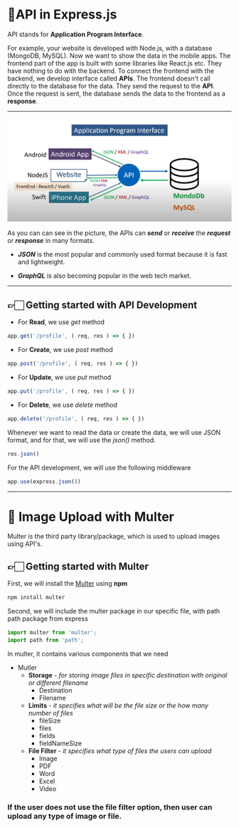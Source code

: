 # 🔹API in Express.js

API stands for __Application Program Interface__.

For example, your website is developed with Node.js, with a database (MongoDB, MySQL). Now we want to show the data in the mobile apps. The frontend part of the app is built with some libraries like React.js etc. They have nothing to do with the backend. To connect the frontend with the backend, we develop interface called __APIs__. The frontend doesn't call directly to the database for the data. They send the request to the __API__. Once the request is sent, the database sends the data to the frontend as a __response__.

---

![API Diagram](./pic.png)

As you can can see in the picture, the APIs can __*send*__ or __*receive*__ the __*request*__ or __*response*__ in many formats.

- __*JSON*__ is the most popular and commonly used format because it is fast and lightweight.

- __*GraphQL*__ is also becoming popular in the web tech market.

---

## 👉🏻 Getting started with API Development

- For __Read__, we use *get* method 

```javascript
app.get('/profile', ( req, res ) => { })
```

- For __Create__, we use *post* method 

```javascript
app.post('/profile', ( req, res ) => { })
```

- For __Update__, we use *put* method 

```javascript
app.put('/profile', ( req, res ) => { })
```

- For __Delete__, we use *delete* method 

```javascript
app.delete('/profile', ( req, res ) => { })
```

Whenever we want to read the data or create the data, we will use JSON format, and for that, we will use the *json()* method.

```javascript
res.json()
```

For the API development, we will use the following middleware

```javascript
app.use(express.json())
```

---

# 🔹 Image Upload with Multer

Multer is the third party library/package, which is used to upload images using API's.

## 👉🏻 Getting started with Multer

First, we will install the [Multer](https://www.npmjs.com/package/multer) using __npm__

```javascript
npm install multer
```

Second, we will include the multer package in our specific file, with path path package from express

```javascript
import multer from 'multer';
import path from 'path';
```

In multer, it contains various components that we need

- Mutler
    - __Storage__ - *for storing image files in specific destination with original or different filename*
        - Destination
        - Filename
    - __Limits__ - *it specifies what will be the file size or the how many number of files*
        - fileSize
        - files
        - fields
        - fieldNameSize
    - __File Filter__ - *it specifies what type of files the users can upload*
        - Image
        - PDF
        - Word
        - Excel
        - Video

### If the user does not use the file filter option, then user can upload any type of image or file.